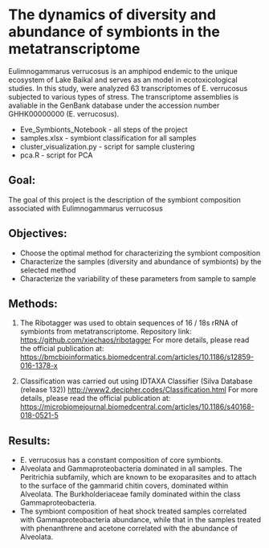 # The dynamics of diversity and abundance of symbionts in the metatranscriptome

Eulimnogammarus verrucosus  is an amphipod endemic to the unique ecosystem of Lake Baikal and serves as an model in ecotoxicological studies. In this study, were analyzed 63 transcriptomes of E. verrucosus subjected to various types of stress. The transcriptome assemblies is avaliable in the GenBank database under the accession number  GHHK00000000 (E. verrucosus). 

- Eve_Symbionts_Notebook - all steps of the project
- samples.xlsx - symbiont classification for all samples
- cluster_visualization.py - script for sample clustering
- pca.R - script for PCA

## Goal:

The goal of this project is the description of the symbiont composition associated with Eulimnogammarus verrucosus

## Objectives:

- Choose the optimal method for characterizing the symbiont composition
- Characterize the samples (diversity and abundance of symbionts) by the selected method
- Characterize the variability of these parameters from sample to sample

## Methods:

1. The Ribotagger was used to obtain sequences of 16 / 18s rRNA of symbionts from metatranscriptome. 
Repository link: https://github.com/xiechaos/ribotagger
For more details, please read the official publication at:
https://bmcbioinformatics.biomedcentral.com/articles/10.1186/s12859-016-1378-x

2. Classification was carried out using IDTAXA Classifier (Silva Database (release 132))
http://www2.decipher.codes/Classification.html
For more details, please read the official publication at:
https://microbiomejournal.biomedcentral.com/articles/10.1186/s40168-018-0521-5

## Results:
- E. verrucosus has a constant composition of core symbionts. 
- Alveolata and Gammaproteobacteria dominated in all samples. The Peritrichia subfamily, which are known to be exoparasites and to attach to the surface of the gammarid chitin covers, dominated within Alveolata. The Burkholderiaceae family dominated within the class Gammaproteobacteria. 
- The symbiont composition of heat shock treated samples correlated with Gammaproteobacteria abundance, while that in the samples treated with phenanthrene and acetone correlated with the abundance of Alveolata.
